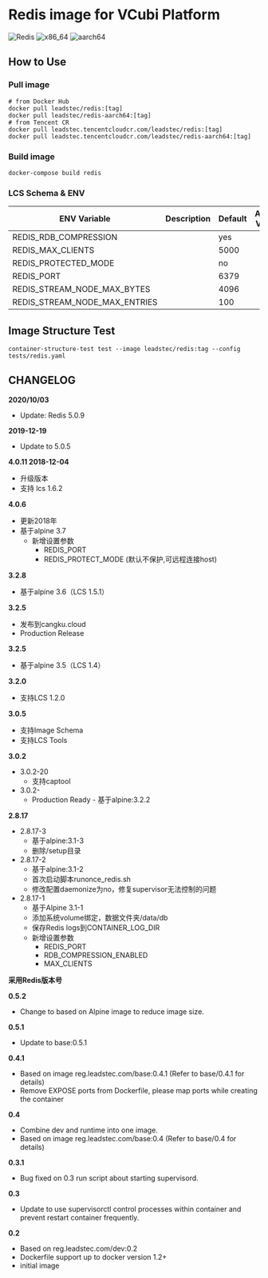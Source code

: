 # Redis image for VCubi Platform

![Redis](https://img.shields.io/badge/Redis-5.0.9,_latest-blue)
![x86_64](https://img.shields.io/badge/x86_64-supported-brightgreen)
![aarch64](https://img.shields.io/badge/aarch64-supported-brightgreen)

## How to Use

### Pull image
    # from Docker Hub
    docker pull leadstec/redis:[tag]
    docker pull leadstec/redis-aarch64:[tag]
    # from Tencent CR
    docker pull leadstec.tencentcloudcr.com/leadstec/redis:[tag]
    docker pull leadstec.tencentcloudcr.com/leadstec/redis-aarch64:[tag]

### Build image
    docker-compose build redis

### LCS Schema & ENV

| ENV Variable              | Description               | Default | Accept Values |
|---------------------------|---------------------------|---------|---------------|
| REDIS_RDB_COMPRESSION     |                           | yes  |     |
| REDIS_MAX_CLIENTS         |                           | 5000 |               |
| REDIS_PROTECTED_MODE      |                           | no  |               |
| REDIS_PORT                |                           | 6379  |               |
| REDIS_STREAM_NODE_MAX_BYTES |                         | 4096 |       |
| REDIS_STREAM_NODE_MAX_ENTRIES |                       | 100   |               |

## Image Structure Test
    container-structure-test test --image leadstec/redis:tag --config tests/redis.yaml

## CHANGELOG

**2020/10/03**
* Update: Redis 5.0.9

**2019-12-19**
* Update to 5.0.5

**4.0.11 2018-12-04**
* 升级版本
* 支持 lcs 1.6.2

**4.0.6**
* 更新2018年
* 基于alpine 3.7
    - 新增设置参数
        + REDIS_PORT 
        + REDIS_PROTECT_MODE (默认不保护,可远程连接host)

**3.2.8**

* 基于alpine 3.6（LCS 1.5.1）

**3.2.5**

* 发布到cangku.cloud
* Production Release


**3.2.5**

* 基于alpine 3.5（LCS 1.4）

**3.2.0**

* 支持LCS 1.2.0

**3.0.5**

* 支持Image Schema
* 支持LCS Tools

**3.0.2**

* 3.0.2-20
    - 支持captool
* 3.0.2-
    - Production Ready - 基于alpine:3.2.2

**2.8.17**

* 2.8.17-3
    - 基于alpine:3.1-3
    - 删除/setup目录
* 2.8.17-2
    - 基于alpine:3.1-2
    - 首次启动脚本runonce_redis.sh
    - 修改配置daemonize为no，修复supervisor无法控制的问题
* 2.8.17-1
    - 基于Alpine 3.1-1
    - 添加系统volume绑定，数据文件夹/data/db
    - 保存Redis logs到CONTAINER_LOG_DIR
    - 新增设置参数
        + REDIS_PORT
        + RDB_COMPRESSION_ENABLED
        + MAX_CLIENTS

**采用Redis版本号**

**0.5.2**

* Change to based on Alpine image to reduce image size.

**0.5.1**

* Update to base:0.5.1

**0.4.1**

* Based on image reg.leadstec.com/base:0.4.1 (Refer to base/0.4.1 for details)
* Remove EXPOSE ports from Dockerfile, please map ports while creating the container

**0.4**

* Combine dev and runtime into one image.
* Based on image reg.leadstec.com/base:0.4 (Refer to base/0.4 for details)

**0.3.1**

* Bug fixed on 0.3 run script about starting supervisord.

**0.3**

* Update to use supervisorctl control processes within container and prevent restart container frequently.

**0.2**

* Based on reg.leadstec.com/dev:0.2
* Dockerfile support up to docker version 1.2+
* initial image


